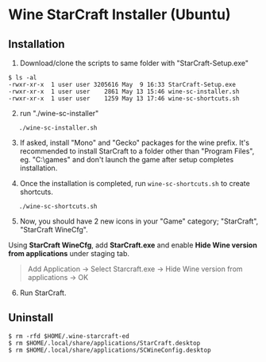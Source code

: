 Wine StarCraft Installer (Ubuntu)
=======================
## Installation
1. Download/clone the scripts to same folder with "StarCraft-Setup.exe" 

```
$ ls -al
-rwxr-xr-x  1 user user 3205616 May  9 16:33 StarCraft-Setup.exe
-rwxr-xr-x  1 user user    2861 May 13 15:46 wine-sc-installer.sh
-rwxr-xr-x  1 user user    1259 May 13 17:46 wine-sc-shortcuts.sh
```
2. run "./wine-sc-installer"

`	./wine-sc-installer.sh`

3. If asked, install "Mono" and "Gecko" packages for the wine prefix. It's recommended to install StarCraft to a folder other than "Program Files", eg. "C:\games" and don't launch the game after setup completes installation. 

4. Once the installation is completed, run `wine-sc-shortcuts.sh` to create shortcuts.

`	./wine-sc-shortcuts.sh`

5.  Now, you should have 2 new icons in your "Game" category; "StarCraft", "StarCraft WineCfg".

Using **StarCraft WineCfg**,  add **StarCraft.exe** and enable **Hide Wine version from applications** under staging tab. 
   
> Add Application -> Select Starcraft.exe -> Hide Wine version from applications -> OK
    
6. Run StarCraft.

## Uninstall

```
$ rm -rfd $HOME/.wine-starcraft-ed 
$ rm $HOME/.local/share/applications/StarCraft.desktop
$ rm $HOME/.local/share/applications/SCWineConfig.desktop
```